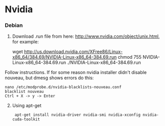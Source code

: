 # Nvidia

### Debian
1. Download .run file from here: http://www.nvidia.com/object/unix.html, for example:

    wget http://us.download.nvidia.com/XFree86/Linux-x86_64/384.69/NVIDIA-Linux-x86_64-384.69.run
    chmod 755 NVIDIA-Linux-x86_64-384.69.run
    ./NVIDIA-Linux-x86_64-384.69.run

Follow instructions. If for some reason nvidia installer didn't disable nouveau, but dmesg shows errors do this:

    nano /etc/modprobe.d/nvidia-blacklists-nouveau.conf
    blacklist nouveau
    Ctrl + X -> y -> Enter

2. Using apt-get

        apt-get install nvidia-driver nvidia-smi nvidia-xconfig nvidia-cuda-toolkit
